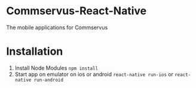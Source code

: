 # Commservus-React-Native
The mobile applications for Commservus

# Installation
1. Install Node Modules ``npm install``
1. Start app on emulator on ios or android ``react-native run-ios`` or ``react-native run-android``